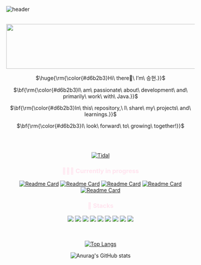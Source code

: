 ![header](https://capsule-render.vercel.app/api?type=waving&color=e9d8d4&height=250&section=header&text=Good%20to%20see%20you%20🤍&fontSize=50&fontAlignY=35&&animation=fadeIn&fontColor=9c3846)

<br/>
<a href="https://github.com/devxb/gitanimals">
  <img src="https://render.gitanimals.org/lines/{ksh0403}?pet-id=3" width="1000" height="120"/>
</a>

<div align=center>
<p>$\huge{\rm{\color{#d6b2b3}Hi\ there👋\ I’m\ 승현.}}$</p>
<p>$\bf{\rm{\color{#d6b2b3}I\ am\ passionate\ about\ development\ and\ primarily\ work\ with\ Java.}}$</p>
<p>$\bf{\rm{\color{#d6b2b3}In\ this\ repository,\ I\ share\ my\ projects\ and\ learnings.}}$</p>
<p>$\bf{\rm{\color{#d6b2b3}I\ look\ forward\ to\ growing\ together!}}$</p>
<br>
<br>

[![Tidal](https://img.shields.io/badge/Tistory-000000?style=for-the-badge&logo=Tidal&logoColor=white)](https://seung-yo.tistory.com)
<br>


<h3 style="color:#FFE3EE;">👩🏻‍💻 Currently in progress</h3>

[![Readme Card](https://github-readme-stats.vercel.app/api/pin/?username=ksh0403&repo=Profee_Server&theme=rose)](https://github.com/ksh0403/Profee_Server)
[![Readme Card](https://github-readme-stats.vercel.app/api/pin/?username=ksh0403&repo=Profee_Client&theme=rose)](https://github.com/ksh0403/Profee_Client)
[![Readme Card](https://github-readme-stats.vercel.app/api/pin/?username=SpinnyPals&repo=SP_Server&theme=rose)](https://github.com/ksh0403/SP_Server)
[![Readme Card](https://github-readme-stats.vercel.app/api/pin/?username=SpinnyPals&repo=SP_Client&theme=rose)](https://github.com/ksh0403/SP_Client)
[![Readme Card](https://github-readme-stats.vercel.app/api/pin/?username=ksh0403&repo=Algorithm&theme=rose)](https://github.com/ksh0403/Algorithm)
<br>

<h3 style="color:#FFE3EE;">🚀 Stacks</h3>
<img src="https://img.shields.io/badge/Python-3776AB?style=for-the-badge&logo=python&logoColor=white"/>
<img src="https://img.shields.io/badge/Node.js-43853D?style=for-the-badge&logo=node.js&logoColor=white"/>
<img src="https://img.shields.io/badge/C%2B%2B-00599C?style=for-the-badge&logo=c%2B%2B&logoColor=white"/>
<img src="https://img.shields.io/badge/Java-ED8B00?style=for-the-badge&logo=openjdk&logoColor=white"/>
<img src="https://img.shields.io/badge/Spring-6DB33F?style=for-the-badge&logo=spring&logoColor=white"/>
<img src="https://img.shields.io/badge/Flask-000000?style=for-the-badge&logo=flask&logoColor=white"/>
<img src="https://img.shields.io/badge/MySQL-005C84?style=for-the-badge&logo=mysql&logoColor=white"/>
<img src="https://img.shields.io/badge/Oracle-F80000?style=for-the-badge&logo=Oracle&logoColor=white"/>
<img src="https://img.shields.io/badge/JavaScript-F7DF1E?style=for-the-badge&logo=JavaScript&logoColor=white"/>
<br>
<br>
<br>

[![Top Langs](https://github-readme-stats.vercel.app/api/top-langs/?username=ksh0403&theme=rose)](https://github.com/anuraghazra/github-readme-stats)

![Anurag's GitHub stats](https://github-readme-stats.vercel.app/api?username=ksh0403&show_icons=true&theme=rose)
<br>

</div>


